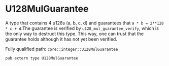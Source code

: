 # U128MulGuarantee

A type that contains 4 u128s (a, b, c, d) and guarantees that `a * b = 2**128 * c + d`.The guarantee is verified by `u128_mul_guarantee_verify`, which is the only way to destruct this type. This way, one can trust that the guarantee holds although it has not yet been verified.

Fully qualified path: `core::integer::U128MulGuarantee`

<pre><code class="language-rust">pub extern type U128MulGuarantee</code></pre>

